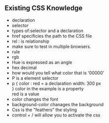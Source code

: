 ## Existing CSS Knowledge

- declaration
- selector
- types of:selector and a declaration
- href specificies the path to the CSS file
- rel : is relationship
- make sure to test in multiple browsers.
- rule
- rgb 
- Hue is expressed as an angle
- hex decimal
- how would you tell what color that is
'00000' 
- P is a element selector
- p {
    color : red = a declaration
    width: 300 px    
}
color in the example is a property  
red is a value
- color changes the font
- background-color chanages the background
- Css is the "feathers" the styling 
- control + / will allow you to activate the css